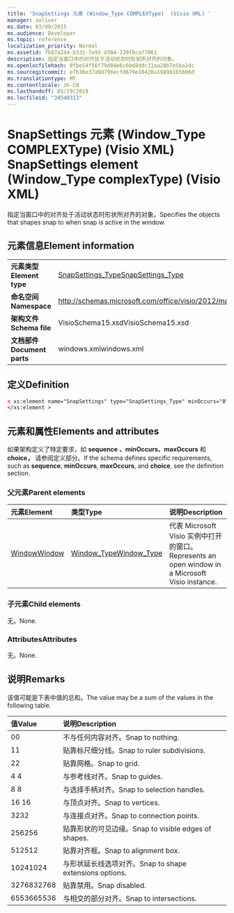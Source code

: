 ```yaml
---
title: 'SnapSettings 元素 (Window_Type COMPLEXType)  (Visio XML) '
manager: soliver
ms.date: 03/09/2015
ms.audience: Developer
ms.topic: reference
localization_priority: Normal
ms.assetid: 7b87a244-b331-7e93-d304-239f8ca77061
description: 指定当窗口中的对齐处于活动状态时形状所对齐的对象。
ms.openlocfilehash: 0fbe54f56f79d84e6c6bd8ddc11aa28b7e5ba1dc
ms.sourcegitcommit: e7b38e37a9d79becfd679e10420a19890165606d
ms.translationtype: MT
ms.contentlocale: zh-CN
ms.lasthandoff: 05/29/2019
ms.locfileid: "34540313"
---
```

# <a name="snapsettings-element-window_type-complextype-visio-xml"></a><span data-ttu-id="a6bf1-103">SnapSettings 元素 (Window_Type COMPLEXType)  (Visio XML) </span><span class="sxs-lookup"><span data-stu-id="a6bf1-103">SnapSettings element (Window_Type complexType) (Visio XML)</span></span>

<span data-ttu-id="a6bf1-104">指定当窗口中的对齐处于活动状态时形状所对齐的对象。</span><span class="sxs-lookup"><span data-stu-id="a6bf1-104">Specifies the objects that shapes snap to when snap is active in the window.</span></span>
  
## <a name="element-information"></a><span data-ttu-id="a6bf1-105">元素信息</span><span class="sxs-lookup"><span data-stu-id="a6bf1-105">Element information</span></span>

|||
|:-----|:-----|
|<span data-ttu-id="a6bf1-106">**元素类型**</span><span class="sxs-lookup"><span data-stu-id="a6bf1-106">**Element type**</span></span> <br/> |[<span data-ttu-id="a6bf1-107">SnapSettings_Type</span><span class="sxs-lookup"><span data-stu-id="a6bf1-107">SnapSettings_Type</span></span>](snapsettings_type-complextypevisio-xml.md) <br/> |
|<span data-ttu-id="a6bf1-108">**命名空间**</span><span class="sxs-lookup"><span data-stu-id="a6bf1-108">**Namespace**</span></span> <br/> |http://schemas.microsoft.com/office/visio/2012/main  <br/> |
|<span data-ttu-id="a6bf1-109">**架构文件**</span><span class="sxs-lookup"><span data-stu-id="a6bf1-109">**Schema file**</span></span> <br/> |<span data-ttu-id="a6bf1-110">VisioSchema15.xsd</span><span class="sxs-lookup"><span data-stu-id="a6bf1-110">VisioSchema15.xsd</span></span>  <br/> |
|<span data-ttu-id="a6bf1-111">**文档部件**</span><span class="sxs-lookup"><span data-stu-id="a6bf1-111">**Document parts**</span></span> <br/> |<span data-ttu-id="a6bf1-112">windows.xml</span><span class="sxs-lookup"><span data-stu-id="a6bf1-112">windows.xml</span></span>  <br/> |
   
## <a name="definition"></a><span data-ttu-id="a6bf1-113">定义</span><span class="sxs-lookup"><span data-stu-id="a6bf1-113">Definition</span></span>

```XML
< xs:element name="SnapSettings" type="SnapSettings_Type" minOccurs="0" maxOccurs="1" >
</xs:element >
```

## <a name="elements-and-attributes"></a><span data-ttu-id="a6bf1-114">元素和属性</span><span class="sxs-lookup"><span data-stu-id="a6bf1-114">Elements and attributes</span></span>

<span data-ttu-id="a6bf1-115">如果架构定义了特定要求，如 **sequence** **、minOccurs、maxOccurs** 和 **choice，** 请参阅定义部分。</span><span class="sxs-lookup"><span data-stu-id="a6bf1-115">If the schema defines specific requirements, such as **sequence**, **minOccurs**, **maxOccurs**, and **choice**, see the definition section.</span></span> 
  
### <a name="parent-elements"></a><span data-ttu-id="a6bf1-116">父元素</span><span class="sxs-lookup"><span data-stu-id="a6bf1-116">Parent elements</span></span>

|<span data-ttu-id="a6bf1-117">**元素**</span><span class="sxs-lookup"><span data-stu-id="a6bf1-117">**Element**</span></span>|<span data-ttu-id="a6bf1-118">**类型**</span><span class="sxs-lookup"><span data-stu-id="a6bf1-118">**Type**</span></span>|<span data-ttu-id="a6bf1-119">**说明**</span><span class="sxs-lookup"><span data-stu-id="a6bf1-119">**Description**</span></span>|
|:-----|:-----|:-----|
|[<span data-ttu-id="a6bf1-120">Window</span><span class="sxs-lookup"><span data-stu-id="a6bf1-120">Window</span></span>](window-element-windows_type-complextypevisio-xml.md) <br/> |[<span data-ttu-id="a6bf1-121">Window_Type</span><span class="sxs-lookup"><span data-stu-id="a6bf1-121">Window_Type</span></span>](window_type-complextypevisio-xml.md) <br/> |<span data-ttu-id="a6bf1-122">代表 Microsoft Visio 实例中打开的窗口。</span><span class="sxs-lookup"><span data-stu-id="a6bf1-122">Represents an open window in a Microsoft Visio instance.</span></span>  <br/> |
   
### <a name="child-elements"></a><span data-ttu-id="a6bf1-123">子元素</span><span class="sxs-lookup"><span data-stu-id="a6bf1-123">Child elements</span></span>

<span data-ttu-id="a6bf1-124">无。</span><span class="sxs-lookup"><span data-stu-id="a6bf1-124">None.</span></span>
  
### <a name="attributes"></a><span data-ttu-id="a6bf1-125">Attributes</span><span class="sxs-lookup"><span data-stu-id="a6bf1-125">Attributes</span></span>

<span data-ttu-id="a6bf1-126">无。</span><span class="sxs-lookup"><span data-stu-id="a6bf1-126">None.</span></span>
  
## <a name="remarks"></a><span data-ttu-id="a6bf1-127">说明</span><span class="sxs-lookup"><span data-stu-id="a6bf1-127">Remarks</span></span>

<span data-ttu-id="a6bf1-128">该值可能是下表中值的总和。</span><span class="sxs-lookup"><span data-stu-id="a6bf1-128">The value may be a sum of the values in the following table.</span></span>
  
|<span data-ttu-id="a6bf1-129">**值**</span><span class="sxs-lookup"><span data-stu-id="a6bf1-129">**Value**</span></span>|<span data-ttu-id="a6bf1-130">**说明**</span><span class="sxs-lookup"><span data-stu-id="a6bf1-130">**Description**</span></span>|
|:-----|:-----|
|<span data-ttu-id="a6bf1-131">0</span><span class="sxs-lookup"><span data-stu-id="a6bf1-131">0</span></span>  <br/> |<span data-ttu-id="a6bf1-132">不与任何内容对齐。</span><span class="sxs-lookup"><span data-stu-id="a6bf1-132">Snap to nothing.</span></span>  <br/> |
|<span data-ttu-id="a6bf1-133">1</span><span class="sxs-lookup"><span data-stu-id="a6bf1-133">1</span></span>  <br/> |<span data-ttu-id="a6bf1-134">贴靠标尺细分线。</span><span class="sxs-lookup"><span data-stu-id="a6bf1-134">Snap to ruler subdivisions.</span></span>  <br/> |
|<span data-ttu-id="a6bf1-135">2</span><span class="sxs-lookup"><span data-stu-id="a6bf1-135">2</span></span>  <br/> |<span data-ttu-id="a6bf1-136">贴靠网格。</span><span class="sxs-lookup"><span data-stu-id="a6bf1-136">Snap to grid.</span></span>  <br/> |
|<span data-ttu-id="a6bf1-137">4 </span><span class="sxs-lookup"><span data-stu-id="a6bf1-137">4</span></span>  <br/> |<span data-ttu-id="a6bf1-138">与参考线对齐。</span><span class="sxs-lookup"><span data-stu-id="a6bf1-138">Snap to guides.</span></span>  <br/> |
|<span data-ttu-id="a6bf1-139">8 </span><span class="sxs-lookup"><span data-stu-id="a6bf1-139">8</span></span>  <br/> |<span data-ttu-id="a6bf1-140">与选择手柄对齐。</span><span class="sxs-lookup"><span data-stu-id="a6bf1-140">Snap to selection handles.</span></span>  <br/> |
|<span data-ttu-id="a6bf1-141">16 </span><span class="sxs-lookup"><span data-stu-id="a6bf1-141">16</span></span>  <br/> |<span data-ttu-id="a6bf1-142">与顶点对齐。</span><span class="sxs-lookup"><span data-stu-id="a6bf1-142">Snap to vertices.</span></span>  <br/> |
|<span data-ttu-id="a6bf1-143">32</span><span class="sxs-lookup"><span data-stu-id="a6bf1-143">32</span></span>  <br/> |<span data-ttu-id="a6bf1-144">与连接点对齐。</span><span class="sxs-lookup"><span data-stu-id="a6bf1-144">Snap to connection points.</span></span>  <br/> |
|<span data-ttu-id="a6bf1-145">256</span><span class="sxs-lookup"><span data-stu-id="a6bf1-145">256</span></span>  <br/> |<span data-ttu-id="a6bf1-146">贴靠形状的可见边缘。</span><span class="sxs-lookup"><span data-stu-id="a6bf1-146">Snap to visible edges of shapes.</span></span>  <br/> |
|<span data-ttu-id="a6bf1-147">512</span><span class="sxs-lookup"><span data-stu-id="a6bf1-147">512</span></span>  <br/> |<span data-ttu-id="a6bf1-148">贴靠对齐框。</span><span class="sxs-lookup"><span data-stu-id="a6bf1-148">Snap to alignment box.</span></span>  <br/> |
|<span data-ttu-id="a6bf1-149">1024</span><span class="sxs-lookup"><span data-stu-id="a6bf1-149">1024</span></span>  <br/> |<span data-ttu-id="a6bf1-150">与形状延长线选项对齐。</span><span class="sxs-lookup"><span data-stu-id="a6bf1-150">Snap to shape extensions options.</span></span>  <br/> |
|<span data-ttu-id="a6bf1-151">32768</span><span class="sxs-lookup"><span data-stu-id="a6bf1-151">32768</span></span>  <br/> |<span data-ttu-id="a6bf1-152">贴靠禁用。</span><span class="sxs-lookup"><span data-stu-id="a6bf1-152">Snap disabled.</span></span>  <br/> |
|<span data-ttu-id="a6bf1-153">65536</span><span class="sxs-lookup"><span data-stu-id="a6bf1-153">65536</span></span>  <br/> |<span data-ttu-id="a6bf1-154">与相交的部分对齐。</span><span class="sxs-lookup"><span data-stu-id="a6bf1-154">Snap to intersections.</span></span>  <br/> |
   

